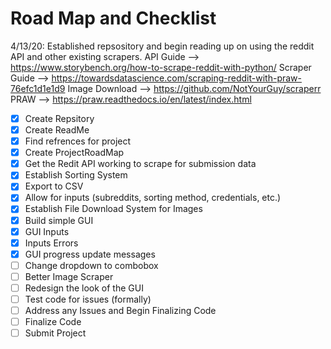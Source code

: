 # Road Map and Checklist

4/13/20: Established repsository and begin reading up on using the reddit API and other existing scrapers.
API Guide --> https://www.storybench.org/how-to-scrape-reddit-with-python/
Scraper Guide --> https://towardsdatascience.com/scraping-reddit-with-praw-76efc1d1e1d9
Image Download --> https://github.com/NotYourGuy/scraperr
PRAW --> https://praw.readthedocs.io/en/latest/index.html


- [X] Create Repsitory
- [X] Create ReadMe
- [X] Find refrences for project
- [X] Create ProjectRoadMap
- [X] Get the Redit API working to scrape for submission data
- [X] Establish Sorting System
- [X] Export to CSV
- [X] Allow for inputs (subreddits, sorting method, credentials, etc.)
- [X] Establish File Download System for Images
- [X] Build simple GUI
- [X] GUI Inputs
- [X] Inputs Errors
- [X] GUI progress update messages
- [ ] Change dropdown to combobox
- [ ] Better Image Scraper
- [ ] Redesign the look of the GUI
- [ ] Test code for issues (formally)
- [ ] Address any Issues and Begin Finalizing Code
- [ ] Finalize Code
- [ ] Submit Project
